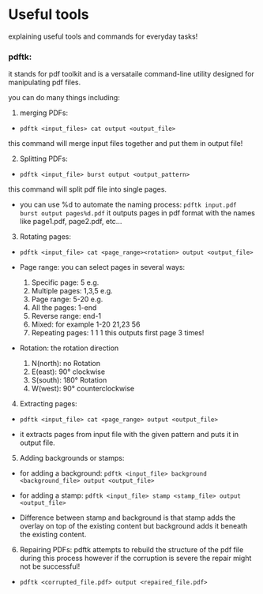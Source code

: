 # Useful tools
explaining useful tools and commands for everyday tasks!

### pdftk: 
it stands for pdf toolkit and is a versataile command-line utility designed for manipulating pdf files.

you can do many things including:
1. merging PDFs:

  - `pdftk <input_files> cat output <output_file>`
  
  this command will merge input files together and put them in output file!

2. Splitting PDFs:

  - `pdftk <input_file> burst output <output_pattern>`
  
this command will split pdf file into single pages. 

  * you can use %d to automate the naming process: `pdftk input.pdf burst output pages%d.pdf` it outputs pages in pdf format with the names like page1.pdf, page2.pdf, etc...

3. Rotating pages:

  - `pdftk <input_file> cat <page_range><rotation> output <output_file>`
  
  * Page range: you can select pages in several ways: 
    1. Specific page: 5 e.g.
    2. Multiple pages: 1,3,5 e.g.
    3. Page range: 5-20 e.g.
    4. All the pages: 1-end
    5. Reverse range: end-1
    6. Mixed: for example 1-20 21,23 56
    7. Repeating pages: 1 1 1 this outputs first page 3 times!

  * Rotation: the rotation direction
    1. N(north): no Rotation
    2. E(east): 90° clockwise
    3. S(south): 180° Rotation
    4. W(west): 90° counterclockwise

4. Extracting pages:

  - `pdftk <input_file> cat <page_range> output <output_file>`

  * it extracts pages from input file with the given pattern and puts it in output file.
  
5. Adding backgrounds or stamps:

  - for adding a background: `pdftk <input_file> background <background_file> output <output_file>`
  
  - for adding a stamp: `pdftk <input_file> stamp <stamp_file> output <output_file>`
  
  * Difference between stamp and background is that stamp adds the overlay on top of the existing content but background adds it beneath the existing content.
  
6. Repairing PDFs: pdftk attempts to rebuild the structure of the pdf file during this process however if the corruption is severe the repair might not be successful!

- `pdftk <corrupted_file.pdf> output <repaired_file.pdf>`

